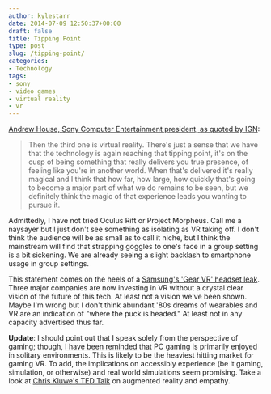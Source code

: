 ```yaml
---
author: kylestarr
date: 2014-07-09 12:50:37+00:00
draft: false
title: Tipping Point
type: post
slug: /tipping-point/
categories:
- Technology
tags:
- sony
- video games
- virtual reality
- vr
---
```


[Andrew House, Sony Computer Entertainment president, as quoted by IGN](http://ign.com/articles/2014/07/09/the-future-of-the-ps4-is-built-on-three-key-goals):

> Then the third one is virtual reality. There's just a sense that we have that the technology is again reaching that tipping point, it's on the cusp of being something that really delivers you true presence, of feeling like you're in another world. When that's delivered it's really magical and I think that how far, how large, how quickly that's going to become a major part of what we do remains to be seen, but we definitely think the magic of that experience leads you wanting to pursue it.

Admittedly, I have not tried Oculus Rift or Project Morpheus. Call me a naysayer but I just don't see something as isolating as VR taking off. I don't think the audience will be as small as to call it niche, but I think the mainstream will find that strapping goggles to one's face in a group setting is a bit sickening. We are already seeing a slight backlash to smartphone usage in group settings.

This statement comes on the heels of a [Samsung's 'Gear VR' headset leak](http://www.theverge.com/2014/7/8/5881921/samsung-gear-vr-headset-leaked). Three major companies are now investing in VR without a crystal clear vision of the future of this tech. At least not a vision we've been shown. Maybe I'm wrong but I don't think abundant '80s dreams of wearables and VR are an indication of "where the puck is headed." At least not in any capacity advertised thus far.

**Update**: I should point out that I speak solely from the perspective of gaming; though, [I have been reminded](https://twitter.com/R____d/status/486856119097511936) that PC gaming is primarily enjoyed in solitary environments. This is likely to be the heaviest hitting market for gaming VR. To add, the implications on accessibly experience (be it gaming, simulation, or otherwise) and real world simulations seem promising. Take a look at [Chris Kluwe's TED Talk](https://www.ted.com/talks/chris_kluwe_how_augmented_reality_will_change_sports_and_build_empathy) on augmented reality and empathy.
